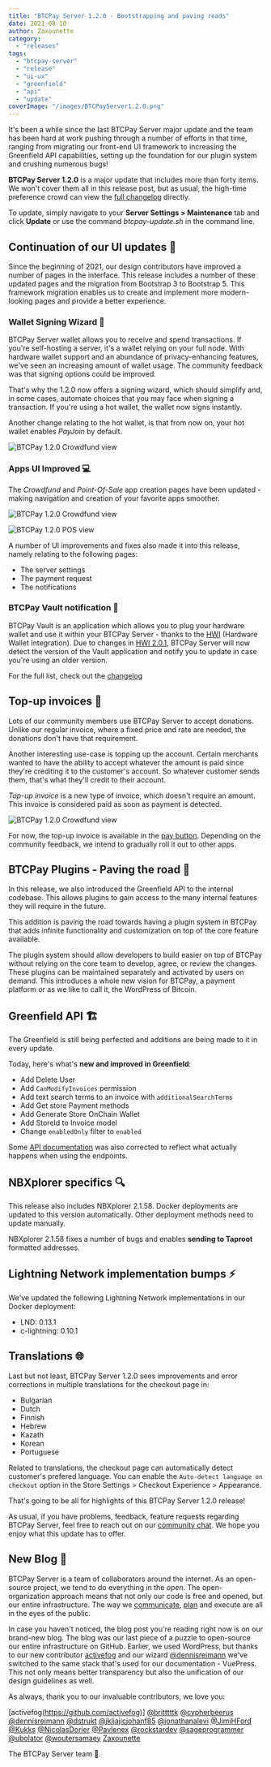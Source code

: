 ```yaml
---
title: "BTCPay Server 1.2.0 - Bootstrapping and paving roads"
date: 2021-08-10
author: Zaxounette
category:
  - "releases"
tags:
  - "btcpay-server"
  - "release"
  - "ui-ux"
  - "greenfield"
  - "api"
  - "update"
coverImage: "/images/BTCPayServer1.2.0.png"
---
```


It's been a while since the last BTCPay Server major update and the team has been hard at work pushing through a number of efforts in that time, ranging from migrating our front-end UI framework to increasing the Greenfield API capabilities, setting up the foundation for our plugin system and crushing numerous bugs!

**BTCPay Server 1.2.0** is a major update that includes more than forty items. We won't cover them all in this release post, but as usual, the high-time preference crowd can view the [full changelog](https://github.com/btcpayserver/btcpayserver/releases) directly.

To update, simply navigate to your **Server Settings > Maintenance** tab and click **Update** or use the command *btcpay-update.sh* in the command line.


## **Continuation of our UI updates** 🎨

Since the beginning of 2021, our design contributors have improved a number of pages in the interface. This release includes a number of these updated pages and the migration from Bootstrap 3 to Bootstrap 5. This framework migration enables us to create and implement more modern-looking pages and provide a better experience.

### **Wallet Signing Wizard** 🧙

BTCPay Server wallet allows you to receive and spend transactions. If you're self-hosting a server, it's a wallet relying on your full node. With hardware wallet support and an abundance of privacy-enhancing features, we've seen an increasing amount of wallet usage. The community feedback was that signing options could be improved.

That's why the 1.2.0 now offers a signing wizard, which should simplify and, in some cases, automate choices that you may face when signing a transaction. If you're using a hot wallet, the wallet now signs instantly.

Another change relating to the hot wallet, is that from now on, your hot wallet enables *PayJoin* by default.

![BTCPay 1.2.0 Crowdfund view](/images/BTCPay1.0.2WalletSign.gif)

### Apps UI Improved 💻

The *Crowdfund* and *Point-Of-Sale* app creation pages have been updated - making navigation and creation of your favorite apps smoother.

![BTCPay 1.2.0 Crowdfund view](/images/crowdfunding-ui-improvements.gif)

![BTCPay 1.2.0 POS view](/images/pos-ui-improvements.gif)

A number of UI improvements and fixes also made it into this release, namely relating to the following pages:

* The server settings
* The payment request
* The notifications

### **BTCPay Vault notification** 🔐

BTCPay Vault is an application which allows you to plug your hardware wallet and use it within your BTCPay Server - thanks to the [HWI](https://github.com/bitcoin-core/HWI) (Hardware Wallet Integration).
Due to changes in [HWI 2.0.1](https://github.com/bitcoin-core/HWI/releases/tag/2.0.1), BTCPay Server will now detect the version of the Vault application and notify you to update in case you're using an older version.

For the full list, check out the [changelog](https://github.com/btcpayserver/btcpayserver/releases)

## Top-up invoices 🧾

Lots of our community members use BTCPay Server to accept donations. Unlike our regular invoice, where a fixed price and rate are needed, the donations don't have that requirement.

Another interesting use-case is topping up the account. Certain merchants wanted to have the ability to accept whatever the amount is paid since they're crediting it to the customer's account. So whatever customer sends them, that's what they'll credit to their account.

*Top-up invoice* is a new type of invoice, which doesn't require an amount. This invoice is considered paid as soon as payment is detected.

![BTCPay 1.2.0 Crowdfund view](/images/topupinvoice.png)

For now, the top-up invoice is available in the [pay button](https://docs.btcpayserver.org/FAQ/FAQ-Apps/#what-is-a-payment-button). Depending on the community feedback, we intend to gradually roll it out to other apps.

## **BTCPay Plugins - Paving the road** 🔌

In this release, we also introduced the Greenfield API to the internal codebase.
This allows plugins to gain access to the many internal features they will require in the future.

This addition is paving the road towards having a plugin system in BTCPay that adds infinite functionality and customization on top of the core feature available.

The plugin system should allow developers to build easier on top of BTCPay without relying on the core team to develop, agree, or review the changes. These plugins can be maintained separately and activated by users on demand. This introduces a whole new vision for BTCPay, a payment platform or as we like to call it, the WordPress of Bitcoin.

## **Greenfield API** 🏗️

The Greenfield is still being perfected and additions are being made to it in every update.

Today, here's what's **new and improved in Greenfield**:

* Add Delete User
* Add `CanModifyInvoices` permission
* Add text search terms to an invoice with `additionalSearchTerms`
* Add Get store Payment methods
* Add Generate Store OnChain Wallet
* Add StoreId to Invoice model
* Change `enabledOnly` filter to `enabled`

Some [API documentation](https://docs.btcpayserver.org/API/Greenfield/v1/) was also corrected to reflect what actually happens when using the endpoints.

## **NBXplorer specifics** 🔍

This release also includes NBXplorer 2.1.58.
Docker deployments are updated to this version automatically. Other deployment methods need to update manually.

NBXplorer 2.1.58 fixes a number of bugs and enables **sending to Taproot** formatted addresses.

## **Lightning Network implementation bumps** ⚡

We've updated the following Lightning Network implementations in our Docker deployment:

- LND: 0.13.1
- c-lightning: 0.10.1

## **Translations** 🌐

Last but not least, BTCPay Server 1.2.0 sees improvements and error corrections in multiple translations for the checkout page in:

* Bulgarian
* Dutch
* Finnish
* Hebrew
* Kazath
* Korean
* Portuguese

Related to translations, the checkout page can automatically detect customer's prefered language. You can enable the `Auto-detect language on checkout` option in the Store Settings > Checkout Experience > Appearance.

That's going to be all for highlights of this BTCPay Server 1.2.0 release!

As usual, if you have problems, feedback, feature requests regarding BTCPay Server, feel free to reach out on our [community chat](https://chat.btcpayserver.org/). We hope you enjoy what this update has to offer.

## New Blog 📝

BTCPay Server is a team of collaborators around the internet. As an open-source project, we tend to do everything in the _open_. The open-organization approach means that not only our code is free and opened, but our entire infrastructure. The way we [communicate](https://chat/btcpayserver.org), [plan](https://github.com/orgs/btcpayserver/projects/9) and execute are all in the eyes of the public.

In case you haven't noticed, the blog post you're reading right now is on our brand-new blog. The blog was our last piece of a puzzle to open-source our entire infrastructure on GitHub.
Earlier, we used WordPress, but thanks to our new contributor [activefog](https://github.com/activefog) and our wizard [@dennisreimann](https://github.com/dennisreimann) we've switched to the same stack that's used for our documentation - VuePress. This not only means better transparency but also the unification of our design guidelines as well.

As always, thank you to our invaluable contributors, we love you:

[activefog(https://github.com/activefog)] [@britttttk](https://github.com/britttttk) [@cypherbeerus](https://github.com/cypherbeerus) [@dennisreimann](https://github.com/dennisreimann) [@dstrukt](https://github.com/dstrukt) [@jkljajic](https://github.com/jkljajic)[johanf85](https://github.com/johanf85) [@jonathanalevi](https://github.com/jonathanalevi) [@JimiHFord](https://github.com/JimiHFord/) [@Kukks](https://github.com/kukks/) [@NicolasDorier](https://github.com/nicolasdorier/) [@Pavlenex](https://github.com/pavlenex/) [@rockstardev](https://github.com/rockstardev/) [@sageprogrammer](https://github.com/sageprogrammer) [@ubolator](https://github.com/bolatovumar) [@woutersamaey](https://github.com/woutersamaey) [Zaxounette](https://github.com/zaxounette)

The BTCPay Server team 💚.

